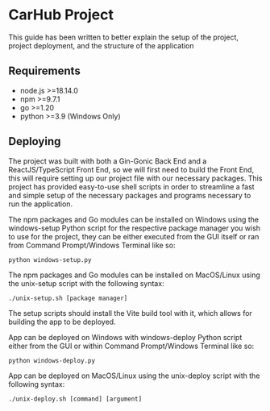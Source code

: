 # CarHub Project
This guide has been written to better explain the setup of the project, project deployment, and the structure of the application

## Requirements
- node.js >=18.14.0
- npm >=9.7.1
- go >=1.20
- python >=3.9 (Windows Only)

## Deploying
The project was built with both a Gin-Gonic Back End and a ReactJS/TypeScript Front End, so we will first need to build the Front End, this will require setting up our project file with our necessary packages. This project has provided easy-to-use shell scripts in order to streamline a fast and simple setup of the necessary packages and programs necessary to run the application.

The npm packages and Go modules can be installed on Windows using the windows-setup Python script for the respective package manager you wish to use for the project, they can be either executed from the GUI itself or ran from Command Prompt/Windows Terminal like so:
```
python windows-setup.py
```

The npm packages and Go modules can be installed on MacOS/Linux using the unix-setup script with the following syntax:
```
./unix-setup.sh [package manager]
```

The setup scripts should install the Vite build tool with it, which allows for building the app to be deployed.

App can be deployed on Windows with windows-deploy Python script either from the GUI or within Command Prompt/Windows Terminal like so:
```
python windows-deploy.py
```

App can be deployed on MacOS/Linux using the unix-deploy script with the following syntax:
```
./unix-deploy.sh [command] [argument]
```